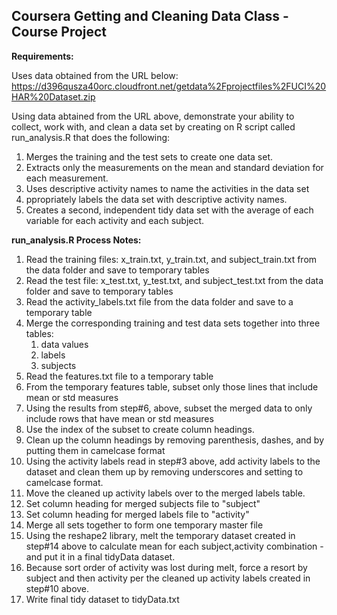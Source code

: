 Coursera Getting and Cleaning Data Class - Course Project
---------------------------------------------------------

**Requirements:**

Uses data obtained from the URL below: 
https://d396qusza40orc.cloudfront.net/getdata%2Fprojectfiles%2FUCI%20HAR%20Dataset.zip


Using data abtained from the URL above, demonstrate your ability to collect, work with, and clean a data set by creating on R script called run_analysis.R that does the following:

1. Merges the training and the test sets to create one data set.
2. Extracts only the measurements on the mean and standard deviation for each measurement. 
3. Uses descriptive activity names to name the activities in the data set
4. ppropriately labels the data set with descriptive activity names. 
5. Creates a second, independent tidy data set with the average of each variable for each activity and each subject. 

**run_analysis.R Process Notes:**


1. Read the training files: x_train.txt, y_train.txt, and subject_train.txt from the data folder and save to temporary tables
2. Read the test file: x_test.txt, y_test.txt, and subject_test.txt from the data folder and save to temporary tables
3. Read the activity_labels.txt file from the data folder and save to a temporary table
4. Merge the corresponding training and test data sets together into three tables:
    1. data values
    2. labels
    3. subjects
5. Read the features.txt file to a temporary table
6. From the temporary features table, subset only those lines that include mean or std measures
7.  Using the results from step#6, above, subset the merged data to only include rows that have mean or std measures
8. Use the index of the subset to create column headings.
9. Clean up the column headings by removing parenthesis, dashes, and by putting them in camelcase format
10. Using the activity labels read in step#3 above, add activity labels to the dataset and clean them up by removing underscores and setting to camelcase format.
11. Move the cleaned up activity labels over to the merged labels table.
12. Set column heading for merged subjects file to "subject"
13. Set column heading for merged labels file to "activity"
14. Merge all sets together to form one temporary master file
15. Using the reshape2 library, melt the temporary dataset created in step#14 above to calculate mean for each subject,activity combination - and put it in a final tidyData dataset.
16. Because sort order of activity was lost during melt, force a resort by subject and then activity per the cleaned up activity labels created in step#10 above.
17. Write final tidy dataset to tidyData.txt 

